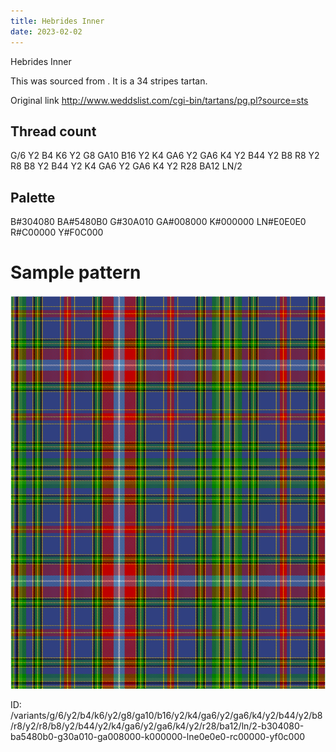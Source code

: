 ```yaml
---
title: Hebrides Inner
date: 2023-02-02
---
```

Hebrides Inner

This was sourced from <no value>.  It is a 34 stripes tartan.

Original link http://www.weddslist.com/cgi-bin/tartans/pg.pl?source=sts

## Thread count
G/6 Y2 B4 K6 Y2 G8 GA10 B16 Y2 K4 GA6 Y2 GA6 K4 Y2 B44 Y2 B8 R8 Y2 R8 B8 Y2 B44 Y2 K4 GA6 Y2 GA6 K4 Y2 R28 BA12 LN/2

## Palette
B#304080 BA#5480B0 G#30A010 GA#008000 K#000000 LN#E0E0E0 R#C00000 Y#F0C000

# Sample pattern

![Tartan detail](tartan.png "G/6 Y2 B4 K6 Y2 G8 GA10 B16 Y2 K4 GA6 Y2 GA6 K4 Y2 B44 Y2 B8 R8 Y2 R8 B8 Y2 B44 Y2 K4 GA6 Y2 GA6 K4 Y2 R28 BA12 LN/2 tartan")

ID: /variants/g/6/y2/b4/k6/y2/g8/ga10/b16/y2/k4/ga6/y2/ga6/k4/y2/b44/y2/b8/r8/y2/r8/b8/y2/b44/y2/k4/ga6/y2/ga6/k4/y2/r28/ba12/ln/2-b304080-ba5480b0-g30a010-ga008000-k000000-lne0e0e0-rc00000-yf0c000